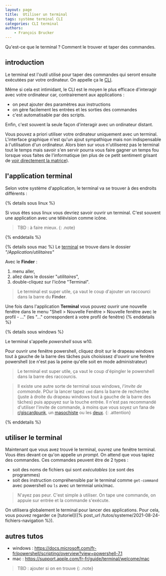 ```yaml
---
layout: page
title:  Utiliser un terminal
tags: système terminal CLI
categories: CLI terminal
authors: 
    - François Brucker
---
```


Qu'est-ce que le terminal ? Comment le trouver et taper des commandes.

<!--more-->

## introduction

Le terminal est l'outil utilisé pour taper des commandes qui seront ensuite exécutées par votre ordinateur. On appelle ça le [CLI](https://fr.wikipedia.org/wiki/Interface_en_ligne_de_commande).

Même si cela est intimidant, le CLI est le moyen le plus efficace d'interagir avec votre ordinateur car, contrairement aux applications : 
* on peut ajouter des paramètres aux instructions
* on gère facilement les entrées et les sorties des commandes
* c'est automatisable par des scripts.

Enfin, c'est souvent la seule façon d'interagir avec un ordinateur distant.

Vous pouvez a priori utiliser votre ordinateur uniquement avec un terminal. L'interface graphique n'est qu'un ajout sympathique mais non indispensable à l'utilisation d'un ordinateur. Alors bien sur vous n'utiliserez pas le terminal tout le temps mais savoir s'en servir pourra vous faire gagner un temps fou lorsque vous faites de l'informatique (en plus de ce petit sentiment grisant de [voir directement la matrice](https://www.youtube.com/watch?v=MvEXkd3O2ow)).


## l'application terminal

Selon votre système d'application, le terminal va se trouver à des endroits différents :

{% details sous linux %}


Si vous êtes sous linux vous devriez savoir ouvrir un terminal. C'est souvent une application avec une télévision comme icône.

> TBD : à faire mieux.
{: .note}

{% enddetails %}

{% details sous mac %}
Le [terminal](https://www.howtogeek.com/682770/how-to-open-the-terminal-on-a-mac/) se trouve dans le dossier *"/Application/utilitaires"* 

Avec le **Finder** :
1. menu aller,
2. allez dans le dossier "*utilitaires*",
3. double-cliquez sur l'icône "Terminal".

> Le terminal est super utile, ça vaut le coup d'ajouter un raccourci dans la barre du **Finder**.

Une fois dans l'application **Terminal** vous pouvez ouvrir une nouvelle fenêtre dans le menu "Shell > Nouvelle Fenêtre > Nouvelle fenêtre avec le profil - ..." (les "..." correspondent à votre profil de fenêtre)
{% enddetails %}


{% details sous windows %}

Le terminal s'appelle *powershell* sous w10.

Pour ouvrir une fenêtre powershell, cliquez droit sur le drapeau windows tout à gauche de la barre des tâches puis choisissez d'ouvrir une fenêtre powershell (ce n'est pas la peine qu'elle soit en mode administrateur)

> Le terminal est super utile, ça vaut le coup d'épingler le powershell dans la barre des raccourcis. 

> Il existe une autre sorte de terminal sous windows, *l'invite de commande*. POur la lancer tapez `cmd` dans la barre de recherche (juste à droite du drapeau windows tout à gauche de la barre des tâches) puis appuyez sur la touche entrée. 
> Il n'est pas recommandé d'utiliser l'invite de commande, à moins que vous soyez un fana de [r/giscardpunk](https://www.reddit.com/r/Giscardpunk/), un [masochiste](https://fr.wikipedia.org/wiki/Math%C3%A9maticien) ou les [deux](https://fr.wikipedia.org/wiki/Chimiste).
{: .attention}


{% enddetails %}


## utiliser le terminal

Maintenant que vous avez trouvé le terminal, ouvrez une fenêtre terminal. Vous êtes devant ce qu'on appelle un *prompt*. On attend que vous tapiez des commandes. Ces commandes peuvent être de 2 types : 
* soit des noms de fichiers qui sont *exécutables* (ce sont des programmes) 
* soit des instruction compréhensible par le terminal comme `get-command` avec powershell ou `ls` avec un termnial unix/mac.


> N'ayez pas peur. C'est simple à utiliser. On tape une commande, on appuie sur entrée et la commande s'exécute. 

On utilisera globalement le terminal pour lancer des applications. Pour cela, vous pouvez regarder ce [tutoriel]({% post_url /tutos/systeme/2021-08-24-fichiers-navigation %}).

## autres tutos 

* windows : <https://docs.microsoft.com/fr-fr/powershell/scripting/overview?view=powershell-7.1>
* mac : <https://support.apple.com/fr-fr/guide/terminal/welcome/mac>


> TBD : ajouter si on en trouve
{: .note}
